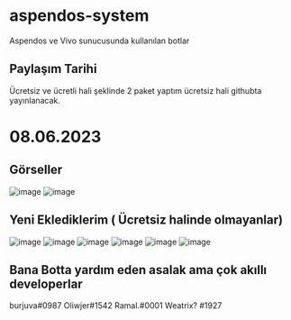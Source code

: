 # aspendos-system
Aspendos ve Vivo  sunucusunda kullanılan  botlar

## Paylaşım Tarihi
Ücretsiz ve ücretli hali şeklinde 2 paket yaptım ücretsiz hali githubta yayınlanacak.
# 08.06.2023

## Görseller
![image](https://user-images.githubusercontent.com/77726399/228127619-73fed238-8826-488d-b239-a8553dc7ba94.png)
![image](https://user-images.githubusercontent.com/77726399/228127709-9a06ac8e-5d64-428e-89e0-169e522a0464.png)


## Yeni Eklediklerim ( Ücretsiz halinde olmayanlar)
![image](https://user-images.githubusercontent.com/77726399/229347360-5144b201-36e9-43d0-808d-56216265d976.png)
![image](https://user-images.githubusercontent.com/77726399/229347374-1c3b9fc6-cff8-486b-9a1e-e1b62e7838d0.png)
![image](https://user-images.githubusercontent.com/77726399/229347383-c8c87678-138b-4f31-88cb-6c5a96c06ae7.png)
![image](https://user-images.githubusercontent.com/77726399/229548556-778ac3ec-b7cb-454f-bf3f-8d5ad971ff44.png)
![image](https://user-images.githubusercontent.com/77726399/232764294-96744b16-7e96-46b2-89a6-d00230269dbf.png)
![image](https://user-images.githubusercontent.com/77726399/232764334-8ce66c07-3799-45ea-b03c-24a2d2cdb359.png)




## Bana Botta yardım eden asalak    ama çok akıllı developerlar
burjuva#0987
Oliwjer#1542
Ramal.#0001
Weatrix?
#1927
